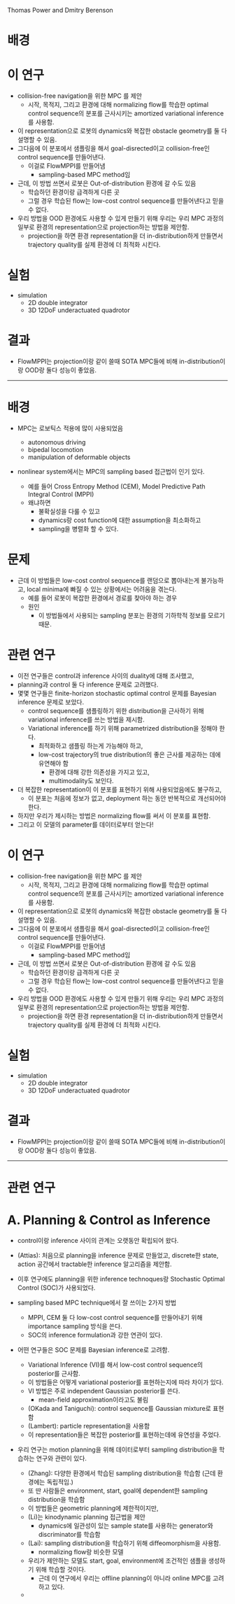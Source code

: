 Thomas Power and Dmitry Berenson

# 배경

# 이 연구
- collision-free navigation을 위한 MPC 를 제안
	- 시작, 목적지, 그리고 환경에 대해 normalizing flow를 학습한 optimal control sequence의 분포를 근사시키는 amortized variational inference를 사용함.
- 이 representation으로 로봇의 dynamics와 복잡한 obstacle geometry를 둘 다 설명할 수 있음.
- 그다음에 이 분포에서 샘플링을 해서 goal-disrected이고 collision-free인 control sequence를 만들어낸다.
	- 이걸로 FlowMPPI를 만들어냄
		- sampling-based MPC method임
- 근데, 이 방법 쓰면서 로봇은 Out-of-distribution 환경에 갈 수도 있음
	- 학습하던 환경이랑 급격하게 다른 곳
	- 그럴 경우 학습된 flow는 low-cost control sequence를 만들어낸다고 믿을 수 없다.
- 우리 방법을 OOD 환경에도 사용할 수 있게 만들기 위해 우리는 우리 MPC 과정의 일부로 환경의 representation으로 projection하는 방법을 제안함.
	- projection을 하면 환경 representation을 더 in-distribution하게 만들면서 trajectory quality를 실제 환경에 더 최적화 시킨다.

# 실험
- simulation
	- 2D double integrator
	- 3D 12DoF underactuated quadrotor

# 결과
- FlowMPPI는 projection이랑 같이 쓸때 SOTA MPC들에 비해 in-distribution이랑 OOD랑 둘다 성능이 좋았음.

---

# 배경
- MPC는 로보틱스 적용에 많이 사용되었음
	- autonomous driving
	- bipedal locomotion
	- manipulation of deformable objects

- nonlinear system에서는 MPC의 sampling based 접근법이 인기 있다.
	- 예를 들어 Cross Entropy Method (CEM), Model Predictive Path Integral Control (MPPI)
	- 왜냐하면
		- 불확실성을 다룰 수 있고
		- dynamics랑 cost function에 대한 assumption을 최소화하고
		- sampling을 병렬화 할 수 있다.

# 문제
- 근데 이 방법들은 low-cost control sequence를 랜덤으로 뽑아내는게 불가능하고, local minima에 빠질 수 있는 상황에서는 어려움을 겪는다.
	- 예를 들어 로봇이 복잡한 환경에서 경로를 찾아야 하는 경우
	- 원인
		- 이 방법들에서 사용되는 sampling 분포는 환경의 기하학적 정보를 모르기 때문.

# 관련 연구
- 이전 연구들은 control과 inference 사이의 duality에 대해 조사했고,
- planning과 control 둘 다 inference 문제로 고려했다.
- 몇몇 연구들은 finite-horizon stochastic optimal control 문제를 Bayesian inference 문제로 보았다.
	- control sequence를 샘플링하기 위한 distribution을 근사하기 위해 variational inference를 쓰는 방법을 제시함.
	- Variational inference를 하기 위해 parametrized distribution을 정해야 한다.
		- 최적화하고 샘플링 하는게 가능해야 하고, 
		- low-cost trajectory의 true distribution의 좋은 근사를 제공하는 데에 유연해야 함
			- 환경에 대해 강한 의존성을 가지고 있고,
			- multimodality도 보인다.
- 더 복잡한 representation이 이 분포를 표현하기 위해 사용되었음에도 불구하고, 
	- 이 분포는 처음에 정보가 없고, deployment 하는 동안 반복적으로 개선되어야 한다.
- 하지만 우리가 제시하는 방법은 normalizing flow를 써서 이 분포를 표현함.
- 그리고 이 모델의 parameter를 데이터로부터 얻는다!


# 이 연구
- collision-free navigation을 위한 MPC 를 제안
	- 시작, 목적지, 그리고 환경에 대해 normalizing flow를 학습한 optimal control sequence의 분포를 근사시키는 amortized variational inference를 사용함.
- 이 representation으로 로봇의 dynamics와 복잡한 obstacle geometry를 둘 다 설명할 수 있음.
- 그다음에 이 분포에서 샘플링을 해서 goal-disrected이고 collision-free인 control sequence를 만들어낸다.
	- 이걸로 FlowMPPI를 만들어냄
		- sampling-based MPC method임
- 근데, 이 방법 쓰면서 로봇은 Out-of-distribution 환경에 갈 수도 있음
	- 학습하던 환경이랑 급격하게 다른 곳
	- 그럴 경우 학습된 flow는 low-cost control sequence를 만들어낸다고 믿을 수 없다.
- 우리 방법을 OOD 환경에도 사용할 수 있게 만들기 위해 우리는 우리 MPC 과정의 일부로 환경의 representation으로 projection하는 방법을 제안함.
	- projection을 하면 환경 representation을 더 in-distribution하게 만들면서 trajectory quality를 실제 환경에 더 최적화 시킨다.

# 실험
- simulation
	- 2D double integrator
	- 3D 12DoF underactuated quadrotor

# 결과
- FlowMPPI는 projection이랑 같이 쓸때 SOTA MPC들에 비해 in-distribution이랑 OOD랑 둘다 성능이 좋았음.



---
# 관련 연구
# A. Planning & Control as Inference
- control이랑 inference 사이의 관계는 오랫동안 확립되어 왔다.
- (Attias): 처음으로 planning을 inference 문제로 만들었고, discrete한 state, action 공간에서 tractable한 inference 알고리즘을 제안함.
- 이후 연구에도 planning을 위한 inference technoques랑 Stochastic Optimal Control (SOC)가 사용되었다.
- sampling based MPC technique에서 잘 쓰이는 2가지 방법
	- MPPI, CEM 둘 다 low-cost control sequence를 만들어내기 위해 importance sampling 방식을 쓴다.
	- SOC의 inference formulation과 강한 연관이 있다.
- 어떤 연구들은 SOC 문제를 Bayesian inference로 고려함.
	- Variational Inference (VI)를 해서 low-cost control sequence의 posterior를 근사함.
	- 이 방법들은 어떻게 variational posterior를 표현하는지에 따라 차이가 있다.
	- VI 방법은 주로 independent Gaussian posterior를 쓴다.
		- mean-field approximation이라고도 불림
	- (OKada and Taniguchi): control sequence를 Gaussian mixture로 표현함
	- (Lambert): particle representation을 사용함
	- 이 representation들은 복잡한 posterior를 표현하는데에 유연성을 주었다.


- 우리 연구는 motion planning을 위해 데이터로부터 sampling distribution을 학습하는 연구와 관련이 있다.
	- (Zhang): 다양한 환경에서 학습된 sampling distribution을 학습함 (근데 환경에는 독립적임.)
	- 또 딴 사람들은 environment, start, goal에 dependent한 sampling distribution을 학습함
	- 이 방법들은 geometric planning에 제한적이지만, 
	- (Li)는 kinodynamic planning 접근법을 제안
		- dynamics에 일관성이 있는 sample state를 사용하는 generator와 discriminator를 학습함
	- (Lai): sampling distribution을 학습하기 위해 diffeomorphism을 사용함.
		- normalizing flow랑 비슷한 모델
	- 우리가 제안하는 모델도 start, goal, environment에 조건적인 샘플을 생성하기 위해 학습할 것이다.
		- 근데 이 연구에서 우리는 offline planning이 아니라 online MPC를 고려하고 있다.
	- 
